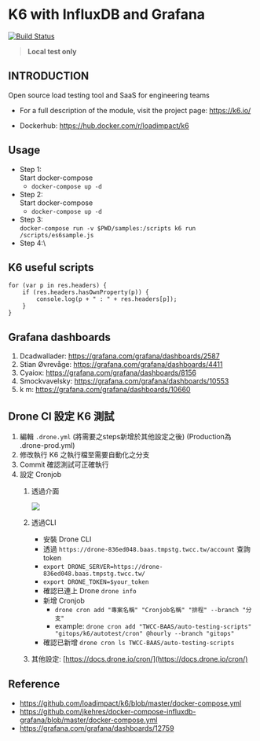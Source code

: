 # K6 with InfluxDB and Grafana
[![Build Status](https://travis-ci.org/joemccann/dillinger.svg?branch=master)](https://travis-ci.org/joemccann/dillinger)
> **Local test only**

INTRODUCTION
------------
Open source load testing tool and SaaS for engineering teams

 * For a full description of the module, visit the project page: https://k6.io/

 * Dockerhub: https://hub.docker.com/r/loadimpact/k6

Usage
-----
* Step 1:\
    Start docker-compose
    * `docker-compose up -d`
* Step 2:\
    Start docker-compose
    * `docker-compose up -d`
* Step 3:\
    `docker-compose run -v $PWD/samples:/scripts k6 run /scripts/es6sample.js`
* Step 4:\


K6 useful scripts
---
```
for (var p in res.headers) {
    if (res.headers.hasOwnProperty(p)) {
        console.log(p + " : " + res.headers[p]);
    }
}
```

Grafana dashboards
------------------
1. Dcadwallader: https://grafana.com/grafana/dashboards/2587
2. Stian Øvrevåge: https://grafana.com/grafana/dashboards/4411
3. Cyaiox: https://grafana.com/grafana/dashboards/8156
4. Smockvavelsky: https://grafana.com/grafana/dashboards/10553
5. k m: https://grafana.com/grafana/dashboards/10660

## Drone CI 設定 K6 測試
1. 編輯 `.drone.yml` (將需要之steps新增於其他設定之後) (Production為 .drone-prod.yml)
2. 修改執行 K6 之執行檔至需要自動化之分支
3. Commit 確認測試可正確執行
4. 設定 Cronjob
   1. 透過介面
    
      ![](https://static-web-f6bbcbf9.baas.tmpstg.twcc.tw/drone/cronjob.PNG)

   2. 透過CLI
      * 安裝 Drone CLI
      * 透過 `https://drone-836ed048.baas.tmpstg.twcc.tw/account` 查詢 token
      * `export DRONE_SERVER=https://drone-836ed048.baas.tmpstg.twcc.tw/`
      * `export DRONE_TOKEN=$your_token`
      * 確認已連上 Drone `drone info`
      * 新增 Cronjob 
        * `drone cron add "專案名稱" "Cronjob名稱" "排程" --branch "分支"`
        * example: `drone cron add "TWCC-BAAS/auto-testing-scripts" "gitops/k6/autotest/cron" @hourly --branch "gitops"`
      * 確認已新增 `drone cron ls TWCC-BAAS/auto-testing-scripts`
   3. 其他設定: [https://docs.drone.io/cron/](https://docs.drone.io/cron/)

Reference
--
* https://github.com/loadimpact/k6/blob/master/docker-compose.yml
* https://github.com/jkehres/docker-compose-influxdb-grafana/blob/master/docker-compose.yml
* https://grafana.com/grafana/dashboards/12759
